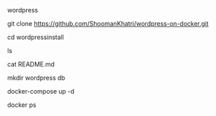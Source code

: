  wordpress 

git clone https://github.com/ShoomanKhatri/wordpress-on-docker.git

cd wordpressinstall

ls

cat README.md

 mkdir wordpress db

docker-compose up -d

docker ps
